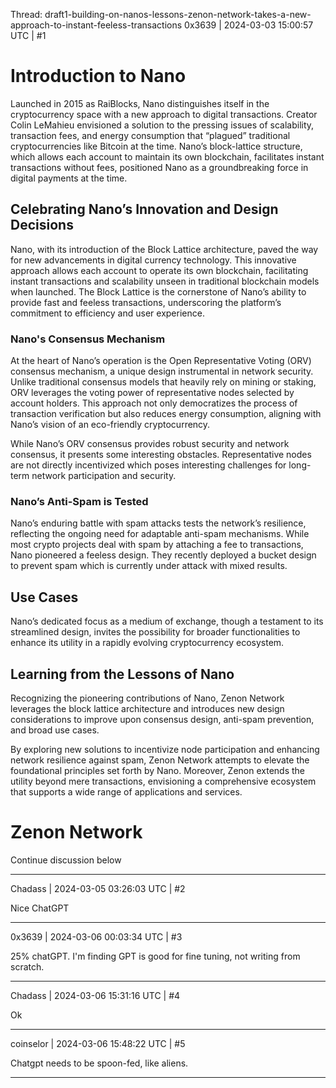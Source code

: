 Thread: draft1-building-on-nanos-lessons-zenon-network-takes-a-new-approach-to-instant-feeless-transactions
0x3639 | 2024-03-03 15:00:57 UTC | #1

# Introduction to Nano

Launched in 2015 as RaiBlocks, Nano distinguishes itself in the cryptocurrency space with a new approach to digital transactions. Creator Colin LeMahieu envisioned a solution to the pressing issues of scalability, transaction fees, and energy consumption that “plagued” traditional cryptocurrencies like Bitcoin at the time. Nano’s block-lattice structure, which allows each account to maintain its own blockchain, facilitates instant transactions without fees, positioned Nano as a groundbreaking force in digital payments at the time.

## Celebrating Nano’s Innovation and Design Decisions

Nano, with its introduction of the Block Lattice architecture, paved the way for new advancements in digital currency technology. This innovative approach allows each account to operate its own blockchain, facilitating instant transactions and scalability unseen in traditional blockchain models when launched. The Block Lattice is the cornerstone of Nano’s ability to provide fast and feeless transactions, underscoring the platform’s commitment to efficiency and user experience.

### Nano's Consensus Mechanism

At the heart of Nano’s operation is the Open Representative Voting (ORV) consensus mechanism, a unique design instrumental in network security. Unlike traditional consensus models that heavily rely on mining or staking, ORV leverages the voting power of representative nodes selected by account holders. This approach not only democratizes the process of transaction verification but also reduces energy consumption, aligning with Nano’s vision of an eco-friendly cryptocurrency.

While Nano’s ORV consensus provides robust security and network consensus, it presents some interesting obstacles. Representative nodes are not directly incentivized which poses interesting challenges for long-term network participation and security.

### Nano’s Anti-Spam is Tested
Nano’s enduring battle with spam attacks tests the network’s resilience, reflecting the ongoing need for adaptable anti-spam mechanisms. While most crypto projects deal with spam by attaching a fee to transactions, Nano pioneered a feeless design. They recently deployed a bucket design to prevent spam which is currently under attack with mixed results.

## Use Cases
Nano’s dedicated focus as a medium of exchange, though a testament to its streamlined design, invites the possibility for broader functionalities to enhance its utility in a rapidly evolving cryptocurrency ecosystem.

## Learning from the Lessons of Nano
Recognizing the pioneering contributions of Nano, Zenon Network leverages the block lattice architecture and introduces new design considerations to improve upon consensus design, anti-spam prevention, and broad use cases.

By exploring new solutions to incentivize node participation and enhancing network resilience against spam, Zenon Network attempts to elevate the foundational principles set forth by Nano. Moreover, Zenon extends the utility beyond mere transactions, envisioning a comprehensive ecosystem that supports a wide range of applications and services.

# Zenon Network

Continue discussion below

-------------------------

Chadass | 2024-03-05 03:26:03 UTC | #2

Nice ChatGPT

-------------------------

0x3639 | 2024-03-06 00:03:34 UTC | #3

25% chatGPT.  I'm finding GPT is good for fine tuning, not writing from scratch.

-------------------------

Chadass | 2024-03-06 15:31:16 UTC | #4

Ok

-------------------------

coinselor | 2024-03-06 15:48:22 UTC | #5

Chatgpt needs to be spoon-fed, like aliens.

-------------------------

